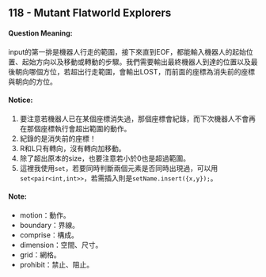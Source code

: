 ## 118 - Mutant Flatworld Explorers
#### Question Meaning:
input的第一排是機器人行走的範圍，接下來直到EOF，都能輸入機器人的起始位置、起始方向以及移動或轉動的步驟。我們需要輸出最終機器人到達的位置以及最後朝向哪個方位，若超出行走範圍，會輸出LOST，而前面的座標為消失前的座標與朝向的方位。
#### Notice:
1. 要注意若機器人已在某個座標消失過，那個座標會紀錄，而下次機器人不會再在那個座標執行會超出範圍的動作。
2. 紀錄的是消失前的座標！
3. R和L只有轉向，沒有轉向加移動。
4. 除了超出原本的size，也要注意若小於0也是超過範圍。
5. 這裡我使用`set`，若要同時判斷兩個元素是否同時出現過，可以用`set<pair<int,int>>`，若需插入則是`setName.insert({x,y});`。
#### Note:
- motion：動作。
- boundary：界線。
- comprise：構成。
- dimension：空間、尺寸。
- grid：網格。
- prohibit：禁止、阻止。